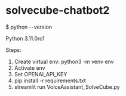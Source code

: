 # solvecube-chatbot2

$ python --version

Python 3.11.0rc1

Steps:
1. Create virtual env: python3 -m venv env
2. Activate env
3. Set OPENAI_API_KEY
4. pip install -r requirements.txt
5. streamlit run VoiceAssistant_SolveCube.py


